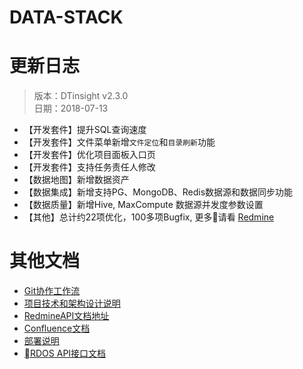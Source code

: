 # DATA-STACK 

# 更新日志
 > 版本：DTinsight v2.3.0 <br>
 > 日期：2018-07-13

- 【开发套件】提升SQL查询速度
- 【开发套件】文件菜单新增`文件定位`和`目录刷新`功能
- 【开发套件】优化项目面板入口页
- 【开发套件】支持任务责任人修改
- 【数据地图】新增数据资产
- 【数据集成】新增支持PG、MongoDB、Redis数据源和数据同步功能
- 【数据质量】新增Hive, MaxCompute 数据源并发度参数设置
- 【其他】总计约22项优化，100多项Bugfix, 更多请看 [Redmine](http://redmine.prod.dtstack.cn/projects/dtinsihgt-v2-3-0/issues)

# 其他文档
- [Git协作工作流](http://git.dtstack.cn/ziv/data-stack-web/wikis/gitflow)
- [项目技术和架构设计说明
](http://git.dtstack.cn/ziv/data-stack-web/wikis/Development)
- [RedmineAPI文档地址](http://redmine.prod.dtstack.cn/projects/rdos)
- [Confluence文档](http://confluence.dev.dtstack.cn/display/RDOS/RD-OS)
- [部署说明](http://git.dtstack.cn/ziv/data-stack-web/wikis/deploy)
- [RDOS API接口文档](http://git.dtstack.cn/dtstack/rdos-docs)


